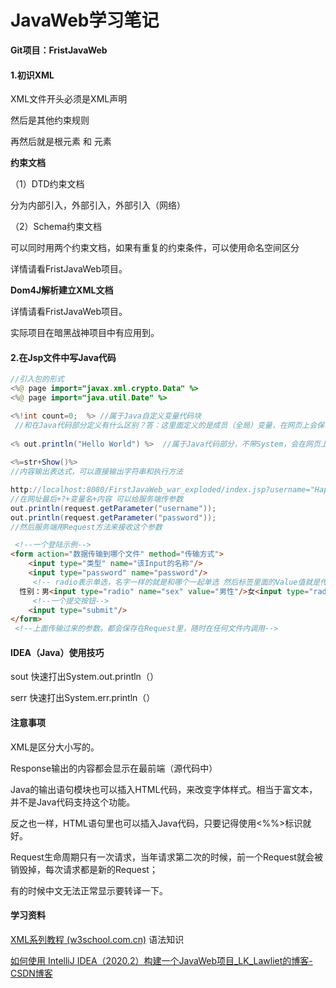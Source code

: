 # JavaWeb学习笔记

**Git项目：FristJavaWeb**

#### 1.初识XML

XML文件开头必须是XML声明

然后是其他约束规则

再然后就是根元素 和 元素

**约束文档**

（1）DTD约束文档

分为内部引入，外部引入，外部引入（网络）

（2）Schema约束文档

可以同时用两个约束文档，如果有重复的约束条件，可以使用命名空间区分

详情请看FristJavaWeb项目。

**Dom4J解析建立XML文档**

详情请看FristJavaWeb项目。

实际项目在暗黑战神项目中有应用到。

#### 2.在Jsp文件中写Java代码

```Java
//引入包的形式
<%@ page import="javax.xml.crypto.Data" %>
<%@ page import="java.util.Date" %>
```

```java
<%!int count=0;  %> //属于Java自定义变量代码块
 //和在Java代码部分定义有什么区别？答：这里面定义的是成员（全局）变量，在网页上会保存下来，而直接写在java代码部分的属于局部变量，每当刷新网页就会初始化。
    
<% out.println("Hello World") %>  //属于Java代码部分，不带System，会在网页上显示
    
<%=str+Show()%>
//内容输出表达式，可以直接输出字符串和执行方法

http://localhost:8080/FirstJavaWeb_war_exploded/index.jsp?username="Happy11"&password=111
//在网址最后+?+变量名+内容 可以给服务端传参数
out.println(request.getParameter("username"));
out.println(request.getParameter("password"));
//然后服务端用Request方法来接收这个参数

```

```html
 <!--一个登陆示例--> 
<form action="数据传输到哪个文件" method="传输方式">
    <input type="类型" name="该Input的名称"/>
    <input type="password" name="password"/>
     <!-- radio表示单选，名字一样的就是和哪个一起单选 然后标签里面的Value值就是传输到服务器的值--> 
  性别：男<input type="radio" name="sex" value="男性"/>女<input type="radio" name="sex" value="女性"/>
     <!--一个提交按钮--> 
    <input type="submit"/>
</form>
 <!--上面传输过来的参数。都会保存在Request里，随时在任何文件内调用--> 
```



#### IDEA（Java）使用技巧

sout 快速打出System.out.println（）

serr 快速打出System.err.println（）

#### 注意事项

XML是区分大小写的。

Response输出的内容都会显示在最前端（源代码中）

Java的输出语句模块也可以插入HTML代码，来改变字体样式。相当于富文本，并不是Java代码支持这个功能。

反之也一样，HTML语句里也可以插入Java代码，只要记得使用<%%>标识就好。

Request生命周期只有一次请求，当年请求第二次的时候，前一个Request就会被销毁掉，每次请求都是新的Request；

有的时候中文无法正常显示要转译一下。



#### 学习资料

[XML系列教程 (w3school.com.cn)](https://www.w3school.com.cn/x.asp) 语法知识

[如何使用 IntelliJ IDEA（2020.2）构建一个JavaWeb项目_LK_Lawliet的博客-CSDN博客](https://blog.csdn.net/LK_Lawliet/article/details/108797483)



